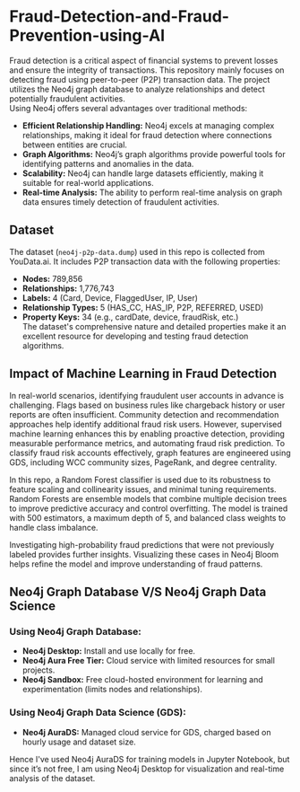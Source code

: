 # Fraud-Detection-and-Fraud-Prevention-using-AI

Fraud detection is a critical aspect of financial systems to prevent losses and ensure the integrity of transactions. This repository mainly focuses on detecting fraud using peer-to-peer (P2P) transaction data. The project utilizes the Neo4j graph database to analyze relationships and detect potentially fraudulent activities. <br>
Using Neo4j offers several advantages over traditional methods: <br>
- **Efficient Relationship Handling:** Neo4j excels at managing complex relationships, making it ideal for fraud detection where connections between entities are crucial.
- **Graph Algorithms:** Neo4j’s graph algorithms provide powerful tools for identifying patterns and anomalies in the data.
- **Scalability:** Neo4j can handle large datasets efficiently, making it suitable for real-world applications.
- **Real-time Analysis:** The ability to perform real-time analysis on graph data ensures timely detection of fraudulent activities. <br>

## Dataset

The dataset (`neo4j-p2p-data.dump`) used in this repo is collected from YouData.ai. It includes P2P transaction data with the following properties:<br>

- **Nodes:** 789,856
- **Relationships:** 1,776,743
- **Labels:** 4 (Card, Device, FlaggedUser, IP, User)
- **Relationship Types:** 5 (HAS_CC, HAS_IP, P2P, REFERRED, USED)
- **Property Keys:** 34 (e.g., cardDate, device, fraudRisk, etc.) <br>
The dataset's comprehensive nature and detailed properties make it an excellent resource for developing and testing fraud detection algorithms.

## Impact of Machine Learning in Fraud Detection

In real-world scenarios, identifying fraudulent user accounts in advance is challenging. Flags based on business rules like chargeback history or user reports are often insufficient. Community detection and recommendation approaches help identify additional fraud risk users. However, supervised machine learning enhances this by enabling proactive detection, providing measurable performance metrics, and automating fraud risk prediction. To classify fraud risk accounts effectively, graph features are engineered using GDS, including WCC community sizes, PageRank, and degree centrality.

In this repo, a Random Forest classifier is used due to its robustness to feature scaling and collinearity issues, and minimal tuning requirements. Random Forests are ensemble models that combine multiple decision trees to improve predictive accuracy and control overfitting. The model is trained with 500 estimators, a maximum depth of 5, and balanced class weights to handle class imbalance.

Investigating high-probability fraud predictions that were not previously labeled provides further insights. Visualizing these cases in Neo4j Bloom helps refine the model and improve understanding of fraud patterns.

## Neo4j Graph Database V/S Neo4j Graph Data Science

### Using Neo4j Graph Database:
- **Neo4j Desktop:** Install and use locally for free.
- **Neo4j Aura Free Tier:** Cloud service with limited resources for small projects.
- **Neo4j Sandbox:** Free cloud-hosted environment for learning and experimentation (limits nodes and relationships).

### Using Neo4j Graph Data Science (GDS):
- **Neo4j AuraDS:** Managed cloud service for GDS, charged based on hourly usage and dataset size.
  
Hence I've used Neo4j AuraDS for training models in Jupyter Notebook, but since it’s not free, I am using Neo4j Desktop for visualization and real-time analysis of the dataset.


